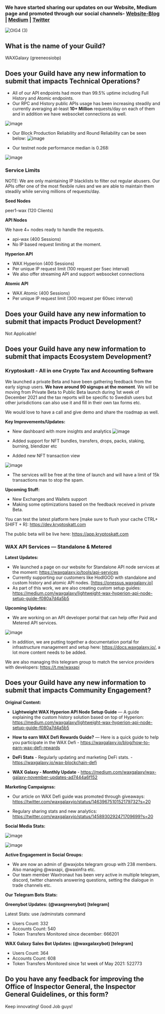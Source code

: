 ### We have started sharing our updates on our Website, Medium page and promoted through our social channels- [**Website-Blog**](https://waxgalaxy.io/blog/wax-galaxy-november-updates) | [**Medium**](https://medium.com/waxgalaxy/wax-galaxy-november-updates-ad7444a6f152 "Medium") | [**Twitter**](https://twitter.com/waxgalaxyio/status/1465376582470717450?s=20 "Twitter")

![OIG4 (3)](https://user-images.githubusercontent.com/15923938/144030872-23c91f38-68d8-40b9-88c0-2eeba611dd67.png)


## What is the name of your Guild?

WAXGalaxy (greeneosiobp)

## Does your Guild have any new information to submit that impacts Technical Operations?

- All of our API endpoints had more than 99.5% uptime including Full History and Atomic endpoints.
- Our RPC and History public APIs usage has been increasing steadily and currently averaging at-least **10+ Million** requests/day on each of them and in addition we have websocket connections as well.

![image](https://user-images.githubusercontent.com/15923938/144031120-608da8ea-c914-43b9-b589-9af00781ba0f.png)

- Our Block Production Reliability and Round Reliability can be seen below:
![image](https://user-images.githubusercontent.com/15923938/144031953-74e6bc5d-b944-44c3-87d6-6bfca67eb506.png)

- Our testnet node performance median is 0.268:

![image](https://user-images.githubusercontent.com/15923938/144032233-20a6c0d4-1085-4567-a6cb-cae988aa2f13.png)


### Service Limits

NOTE: We are only maintaining IP blacklists to filter out regular abusers. Our APIs offer one of the most flexbile rules and we are able to maintain them steadily while serving millions of requests/day.

**Seed Nodes**

peer1-wax (120 Clients)

**API Nodes** 

We have 4+ nodes ready to handle the requests.

- api-wax (400 Sessions)
- No IP based request limiting at the moment. 

**Hyperion API**

- WAX Hyperion (400 Sessions)
- Per unique IP request limit (100 request per 5sec interval)
- We also offer streaming API and support websocket connections

**Atomic API**

- WAX Atomic (400 Sessions)
- Per unique IP request limit (300 request per 60sec interval)


## Does your Guild have any new information to submit that impacts Product Development?

Not Applicable!

## Does your Guild have any new information to submit that impacts Ecosystem Development?

### Kryptoskatt - All in one Crypto Tax and Accounting Software

We launched a private Beta and have been gathering feedback from the early signup users. **We have around 90 signups at the moment**. We will be moving from Private Beta to Public Beta launch during 1st week of December 2021 and the tax reports will be specific to Swedish users but other jurisdictions can also use it and fill in their own tax forms etc.

We would love to have a call and give demo and share the roadmap as well.

**Key Improvements/Updates:**

- New dashboard with more insights and analytics
![image](https://user-images.githubusercontent.com/15923938/144040593-f875dd68-57f8-457a-8cdf-989ce4f62f7e.png)

- Added support for NFT bundles, transfers, drops, packs, staking, burning, blendizer etc
- Added new NFT transaction view

![image](https://user-images.githubusercontent.com/15923938/144040727-0e3e6ae7-c51b-455a-b4cc-017f82133b41.png)

- The services will be free at the time of launch and will have a limit of 15k transactions max to stop the spam.

**Upcoming Stuff:**

- New Exchanges and Wallets support
- Making some optimizations based on the feedback received in private Beta.

You can test the latest platform here [make sure to flush your cache CTRL+ SHIFT + R]: https://dev.kryptoskatt.com

The public beta will be live here: https://app.kryptoskatt.com


### WAX API Services — Standalone & Metered

**Latest Updates:**

- We launched a page on our website for Standalone API node services at the moment: https://waxgalaxy.io/tools/api-services
- Currently supporting our customers like HodlGOD with standalone and custom history and atomic API nodes. [https://onessus.waxgalaxy.io]
- As part of this work, we are also creating custom setup guides: https://medium.com/waxgalaxy/lightweight-wax-hyperion-api-node-setup-guide-f080a7d4a5b5

**Upcoming Updates:**

- We are working on an API developer portal that can help offer Paid and Metered API services. 

![image](https://user-images.githubusercontent.com/15923938/144036381-1c233a7e-b9f8-4468-b982-2b8c82b64757.png)

- In addition, we are putting together a documentation portal for infrastructure management and setup here: https://docs.waxgalaxy.io/, a lot more content needs to be added.

We are also managing this telegram group to match the service providers with developers: https://t.me/waxapi

## Does your Guild have any new information to submit that impacts Community Engagement?

**Original Content:**

- **Lightweight WAX Hyperion API Node Setup Guide** — A guide explaining the custom history solution based on top of Hyperion: https://medium.com/waxgalaxy/lightweight-wax-hyperion-api-node-setup-guide-f080a7d4a5b5

- **How to earn WAX Defi Rewards Guide?** — Here is a quick guide to help you participate in the WAX Defi - https://waxgalaxy.io/blog/how-to-earn-wax-defi-rewards

- **DeFi Stats** - Regularly updating and marketing DeFi stats. - https://waxgalaxy.io/wax-blockchain-defi

- **WAX Galaxy - Monthly Update** - https://medium.com/waxgalaxy/wax-galaxy-november-updates-ad7444a6f152

**Marketing Campaignss:**

- Our article on WAX Defi guide was promoted through giveaways: https://twitter.com/waxgalaxyio/status/1463967510152179732?s=20

- Regulary sharing stats and new analytics:
https://twitter.com/waxgalaxyio/status/1458930292471709699?s=20

**Social Media Stats:**

![image](https://user-images.githubusercontent.com/15923938/144037952-91deb962-a0de-48d8-9d25-9ddb3930efc1.png)

![image](https://user-images.githubusercontent.com/15923938/144038040-f1fcff86-09bd-41d1-b207-362cc0c6888d.png)


**Active Engagement in Social Groups:**

- We are now an admin of @waxjobs telegram group with 238 members. Also managing @waxapi, @waxinfra etc.
- Our team member Waxtronaut has been very active in multiple telegram, discord, twitter channels answering questions, setting the dialogue in trade channels etc. 

**Our Telegram Bots Stats:**

**Greenybot Updates: (@waxgreenybot) [telegram]**

Latest Stats: use /adminstats command
- Users Count: 332 
- Accounts Count: 540
- Token Transfers Monitored since december: 666201

**WAX Galaxy Sales Bot Updates: (@waxgalaxybot) [telegram]**

- Users Count: 364
- Accounts Count: 608
- Token Transfers Monitored since 1st week of May 2021: 522773

## Do you have any feedback for improving the Office of Inspector General, the Inspector General Guidelines, or this form?

Keep innovating! Good Job guys!
